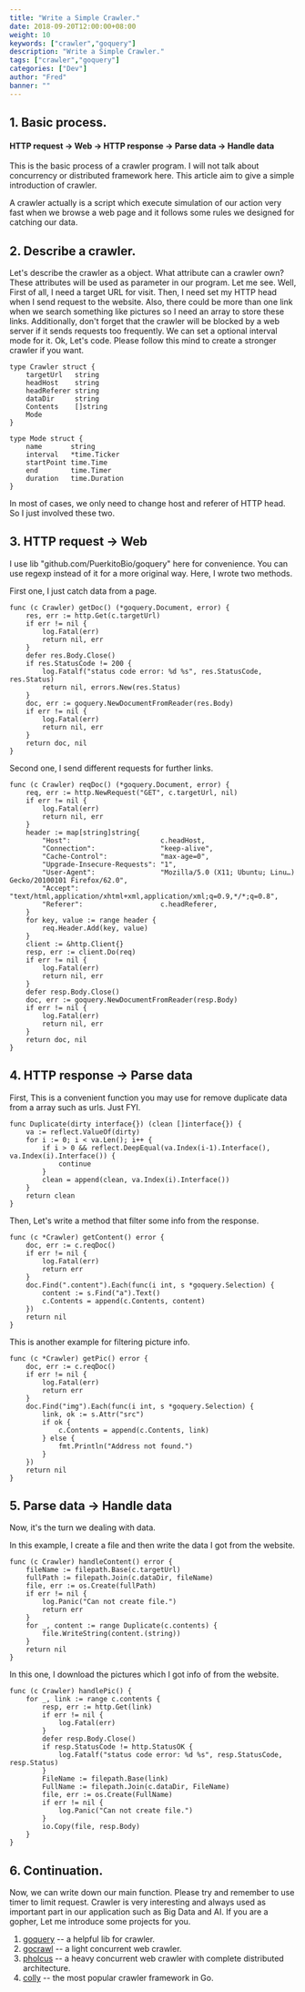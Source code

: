 ```yaml
---
title: "Write a Simple Crawler."
date: 2018-09-20T12:00:00+08:00
weight: 10
keywords: ["crawler","goquery"]
description: "Write a Simple Crawler."
tags: ["crawler","goquery"]
categories: ["Dev"]
author: "Fred"
banner: ""
---
```


## 1. Basic process.

#### HTTP request -> Web -> HTTP response -> Parse data -> Handle data

This is the basic process of a crawler program. I will not talk about concurrency or distributed framework here. This article aim to give a simple introduction of crawler.

A crawler actually is a script which execute simulation of our action very fast when we browse a web page and it follows some rules we designed for catching our data.

## 2. Describe a crawler.

Let's describe the crawler as a object. What attribute can a crawler own? These attributes will be used as parameter in our program. Let me see. Well, First of all, I need a target URL for visit. Then, I need set my HTTP head when I send request to the website. Also, there could be more than one link when we search something like pictures so I need an array to store these links. Additionally, don't forget that the crawler will be blocked by a web server if it sends requests too frequently. We can set a optional interval mode for it. Ok, Let's code. Please follow this mind to create a stronger crawler if you want.

```
type Crawler struct {
	targetUrl   string
	headHost    string
	headReferer string
	dataDir     string
	Contents    []string
	Mode
}

type Mode struct {
	name       string
	interval   *time.Ticker
	startPoint time.Time
	end        time.Timer
	duration   time.Duration
}
```
In most of cases, we only need to change host and referer of HTTP head. So I just involved these two.

## 3. HTTP request -> Web

I use lib "github.com/PuerkitoBio/goquery" here for convenience. You can use regexp instead of it for a more original way. Here, I wrote two methods.

First one, I just catch data from a page.
```
func (c Crawler) getDoc() (*goquery.Document, error) {
	res, err := http.Get(c.targetUrl)
	if err != nil {
		log.Fatal(err)
		return nil, err
	}
	defer res.Body.Close()
	if res.StatusCode != 200 {
		log.Fatalf("status code error: %d %s", res.StatusCode, res.Status)
		return nil, errors.New(res.Status)
	}
	doc, err := goquery.NewDocumentFromReader(res.Body)
	if err != nil {
		log.Fatal(err)
		return nil, err
	}
	return doc, nil
}
```

Second one, I send different requests for further links.
```
func (c Crawler) reqDoc() (*goquery.Document, error) {
	req, err := http.NewRequest("GET", c.targetUrl, nil)
	if err != nil {
		log.Fatal(err)
		return nil, err
	}
	header := map[string]string{
		"Host":                      c.headHost,
		"Connection":                "keep-alive",
		"Cache-Control":             "max-age=0",
		"Upgrade-Insecure-Requests": "1",
		"User-Agent":                "Mozilla/5.0 (X11; Ubuntu; Linu…) Gecko/20100101 Firefox/62.0",
		"Accept":                    "text/html,application/xhtml+xml,application/xml;q=0.9,*/*;q=0.8",
		"Referer":                   c.headReferer,
	}
	for key, value := range header {
		req.Header.Add(key, value)
	}
	client := &http.Client{}
	resp, err := client.Do(req)
	if err != nil {
		log.Fatal(err)
		return nil, err
	}
	defer resp.Body.Close()
	doc, err := goquery.NewDocumentFromReader(resp.Body)
	if err != nil {
		log.Fatal(err)
		return nil, err
	}
	return doc, nil
}
```

## 4. HTTP response -> Parse data

First, This is a convenient function you may use for remove duplicate data from a array such as urls. Just FYI.
```
func Duplicate(dirty interface{}) (clean []interface{}) {
	va := reflect.ValueOf(dirty)
	for i := 0; i < va.Len(); i++ {
		if i > 0 && reflect.DeepEqual(va.Index(i-1).Interface(), va.Index(i).Interface()) {
			continue
		}
		clean = append(clean, va.Index(i).Interface())
	}
	return clean
}
```

Then, Let's write a method that filter some info from the response.
```
func (c *Crawler) getContent() error {
	doc, err := c.reqDoc()
	if err != nil {
		log.Fatal(err)
		return err
	}
	doc.Find(".content").Each(func(i int, s *goquery.Selection) {
		content := s.Find("a").Text()
		c.Contents = append(c.Contents, content)
	})
	return nil
}
```

This is another example for filtering picture info.
```
func (c *Crawler) getPic() error {
	doc, err := c.reqDoc()
	if err != nil {
		log.Fatal(err)
		return err
	}
	doc.Find("img").Each(func(i int, s *goquery.Selection) {
		link, ok := s.Attr("src")
		if ok {
			c.Contents = append(c.Contents, link)
		} else {
			fmt.Println("Address not found.")
		}
	})
	return nil
}
```

## 5. Parse data -> Handle data

Now, it's the turn we dealing with data.

In this example, I create a file and then write the data I got from the website.
```
func (c Crawler) handleContent() error {
	fileName := filepath.Base(c.targetUrl)
	fullPath := filepath.Join(c.dataDir, fileName)
	file, err := os.Create(fullPath)
	if err != nil {
		log.Panic("Can not create file.")
		return err
	}
	for _, content := range Duplicate(c.contents) {
		file.WriteString(content.(string))
	}
	return nil
}
```

In this one, I download the pictures which I got info of from the website.
```
func (c Crawler) handlePic() {
	for _, link := range c.contents {
		resp, err := http.Get(link)
		if err != nil {
			log.Fatal(err)
		}
		defer resp.Body.Close()
		if resp.StatusCode != http.StatusOK {
			log.Fatalf("status code error: %d %s", resp.StatusCode, resp.Status)
		}
		FileName := filepath.Base(link)
		FullName := filepath.Join(c.dataDir, FileName)
		file, err := os.Create(FullName)
		if err != nil {
			log.Panic("Can not create file.")
		}
		io.Copy(file, resp.Body)
	}
}
```

## 6. Continuation.

Now, we can write down our main function. Please try and remember to use timer to limit request. Crawler is very interesting and always used as important part in our application such as Big Data and AI. If you are a gopher, Let me introduce some projects for you.

1. [goquery](https://github.com/PuerkitoBio/goquery) -- a helpful lib for crawler.
2. [gocrawl](https://github.com/PuerkitoBio/gocrawl) -- a light concurrent web crawler.
3. [pholcus](https://github.com/henrylee2cn/pholcus) -- a heavy concurrent web crawler with complete distributed architecture.
4. [colly](http://go-colly.org/docs/introduction/start/) -- the most popular crawler framework in Go.

